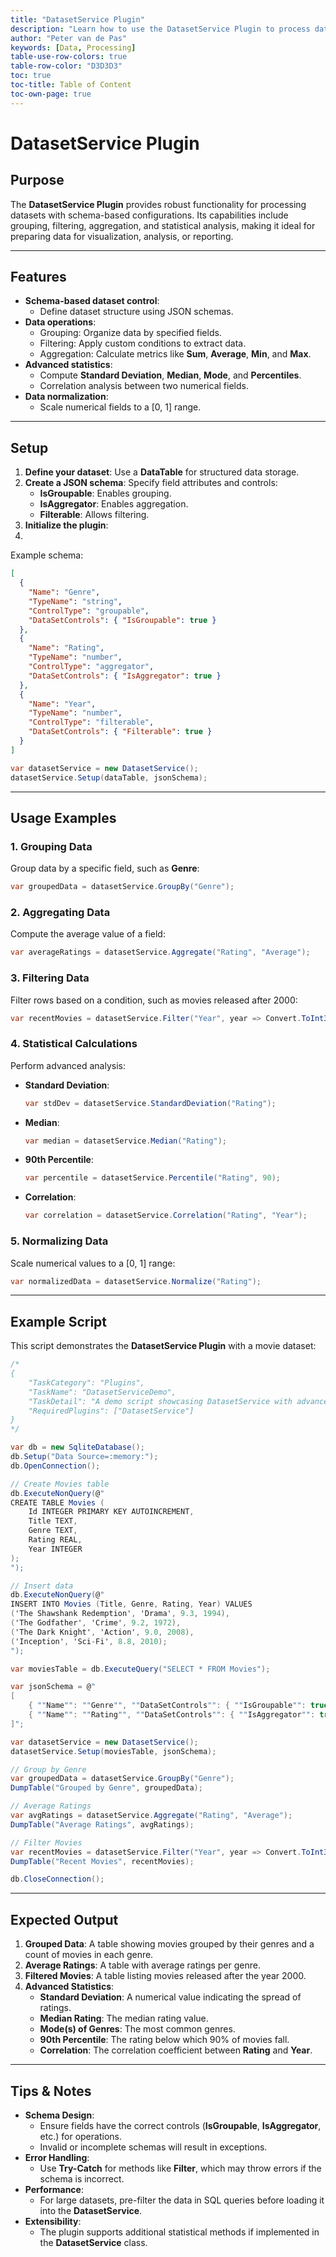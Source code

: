 ```yaml
---
title: "DatasetService Plugin"
description: "Learn how to use the DatasetService Plugin to process datasets with advanced statistical operations, filtering, grouping, and aggregation."
author: "Peter van de Pas"
keywords: [Data, Processing]
table-use-row-colors: true
table-row-color: "D3D3D3"
toc: true
toc-title: Table of Content
toc-own-page: true
---
```


# DatasetService Plugin

## Purpose

The **DatasetService Plugin** provides robust functionality for processing datasets with schema-based configurations.
Its capabilities include grouping, filtering, aggregation, and statistical analysis,
making it ideal for preparing data for visualization, analysis, or reporting.

---

## Features

- **Schema-based dataset control**:
    - Define dataset structure using JSON schemas.
- **Data operations**:
    - Grouping: Organize data by specified fields.
    - Filtering: Apply custom conditions to extract data.
    - Aggregation: Calculate metrics like **Sum**, **Average**, **Min**, and **Max**.
- **Advanced statistics**:
    - Compute **Standard Deviation**, **Median**, **Mode**, and **Percentiles**.
    - Correlation analysis between two numerical fields.
- **Data normalization**:
    - Scale numerical fields to a [0, 1] range.

---

## Setup

1. **Define your dataset**: Use a **DataTable** for structured data storage.
2. **Create a JSON schema**: Specify field attributes and controls:
    - **IsGroupable**: Enables grouping.
    - **IsAggregator**: Enables aggregation.
    - **Filterable**: Allows filtering.
3. **Initialize the plugin**:
4.

Example schema:

```json
[
  {
    "Name": "Genre",
    "TypeName": "string",
    "ControlType": "groupable",
    "DataSetControls": { "IsGroupable": true }
  },
  {
    "Name": "Rating",
    "TypeName": "number",
    "ControlType": "aggregator",
    "DataSetControls": { "IsAggregator": true }
  },
  {
    "Name": "Year",
    "TypeName": "number",
    "ControlType": "filterable",
    "DataSetControls": { "Filterable": true }
  }
]
```

```csharp
var datasetService = new DatasetService();
datasetService.Setup(dataTable, jsonSchema);
```

---

## Usage Examples

### 1. Grouping Data

Group data by a specific field, such as **Genre**:

```csharp
var groupedData = datasetService.GroupBy("Genre");
```

### 2. Aggregating Data

Compute the average value of a field:

```csharp
var averageRatings = datasetService.Aggregate("Rating", "Average");
```

### 3. Filtering Data

Filter rows based on a condition, such as movies released after 2000:

```csharp
var recentMovies = datasetService.Filter("Year", year => Convert.ToInt32(year) > 2000);
```

### 4. Statistical Calculations

Perform advanced analysis:

- **Standard Deviation**:
  ```csharp
  var stdDev = datasetService.StandardDeviation("Rating");
  ```
- **Median**:
  ```csharp
  var median = datasetService.Median("Rating");
  ```
- **90th Percentile**:
  ```csharp
  var percentile = datasetService.Percentile("Rating", 90);
  ```
- **Correlation**:
  ```csharp
  var correlation = datasetService.Correlation("Rating", "Year");
  ```

### 5. Normalizing Data

Scale numerical values to a [0, 1] range:

```csharp
var normalizedData = datasetService.Normalize("Rating");
```

---

## Example Script

This script demonstrates the **DatasetService Plugin** with a movie dataset:

```csharp
/*
{
    "TaskCategory": "Plugins",
    "TaskName": "DatasetServiceDemo",
    "TaskDetail": "A demo script showcasing DatasetService with advanced statistical operations and a movie ratings dataset",
    "RequiredPlugins": ["DatasetService"]
}
*/

var db = new SqliteDatabase();
db.Setup("Data Source=:memory:");
db.OpenConnection();

// Create Movies table
db.ExecuteNonQuery(@"
CREATE TABLE Movies (
    Id INTEGER PRIMARY KEY AUTOINCREMENT,
    Title TEXT,
    Genre TEXT,
    Rating REAL,
    Year INTEGER
);
");

// Insert data
db.ExecuteNonQuery(@"
INSERT INTO Movies (Title, Genre, Rating, Year) VALUES
('The Shawshank Redemption', 'Drama', 9.3, 1994),
('The Godfather', 'Crime', 9.2, 1972),
('The Dark Knight', 'Action', 9.0, 2008),
('Inception', 'Sci-Fi', 8.8, 2010);
");

var moviesTable = db.ExecuteQuery("SELECT * FROM Movies");

var jsonSchema = @"
[
    { ""Name"": ""Genre"", ""DataSetControls"": { ""IsGroupable"": true } },
    { ""Name"": ""Rating"", ""DataSetControls"": { ""IsAggregator"": true } }
]";

var datasetService = new DatasetService();
datasetService.Setup(moviesTable, jsonSchema);

// Group by Genre
var groupedData = datasetService.GroupBy("Genre");
DumpTable("Grouped by Genre", groupedData);

// Average Ratings
var avgRatings = datasetService.Aggregate("Rating", "Average");
DumpTable("Average Ratings", avgRatings);

// Filter Movies
var recentMovies = datasetService.Filter("Year", year => Convert.ToInt32(year) > 2000);
DumpTable("Recent Movies", recentMovies);

db.CloseConnection();
```

---

## Expected Output

1. **Grouped Data**: A table showing movies grouped by their genres and a count of movies in each genre.
2. **Average Ratings**: A table with average ratings per genre.
3. **Filtered Movies**: A table listing movies released after the year 2000.
4. **Advanced Statistics**:
    - **Standard Deviation**: A numerical value indicating the spread of ratings.
    - **Median Rating**: The median rating value.
    - **Mode(s) of Genres**: The most common genres.
    - **90th Percentile**: The rating below which 90% of movies fall.
    - **Correlation**: The correlation coefficient between **Rating** and **Year**.

---

## Tips & Notes

- **Schema Design**:
    - Ensure fields have the correct controls (**IsGroupable**, **IsAggregator**, etc.) for operations.
    - Invalid or incomplete schemas will result in exceptions.
- **Error Handling**:
    - Use **Try-Catch** for methods like **Filter**, which may throw errors if the schema is incorrect.
- **Performance**:
    - For large datasets, pre-filter the data in SQL queries before loading it into the **DatasetService**.
- **Extensibility**:
    - The plugin supports additional statistical methods if implemented in the **DatasetService** class.

